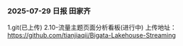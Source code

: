### 2025-07-29 日报 田家齐
1.git(已上传)
2.10-流量主题页面分析看板(进行中)
上传地址：https://github.com/tianjiaqii/Bigata-Lakehouse-Streaming